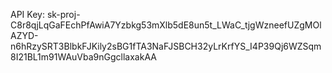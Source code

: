 API Key:
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

